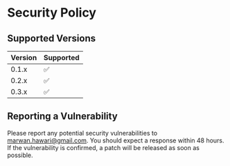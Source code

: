# Security Policy

## Supported Versions

| Version | Supported          |
| ------- | ------------------ |
| 0.1.x   | :white_check_mark: |
| 0.2.x   | :white_check_mark: |
| 0.3.x   | :white_check_mark: |

## Reporting a Vulnerability

Please report any potential security vulnerabilities to marwan.hawari@gmail.com. You should expect a response within 48 hours. If the vulnerability is confirmed, a patch will be released as soon as possible.
